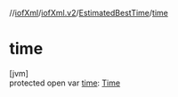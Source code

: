 //[iofXml](../../../index.md)/[iofXml.v2](../index.md)/[EstimatedBestTime](index.md)/[time](time.md)

# time

[jvm]\
protected open var [time](time.md): [Time](../-time/index.md)
